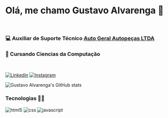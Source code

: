 # Olá, me chamo Gustavo Alvarenga 👋
</br>

### 💻 Auxiliar de Suporte Técnico [Auto Geral Autopeças LTDA](https://www.linkedin.com/company/autogeralautopecas/mycompany/)
### 📝 Cursando Ciencias da Computação 

</br>




[![Linkedin](https://img.shields.io/badge/LinkedIn-0077B5?style=for-the-badge&logo=linkedin&logoColor=white)](https://www.linkedin.com/in/gustavo-alvarenga981)
[![Instagram](https://img.shields.io/badge/Instagram-E4405F?style=for-the-badge&logo=instagram&logoColor=white)](https://instagram.com/tav_nho)

![Gustavo Alvarenga's GitHub stats](https://github-readme-stats.vercel.app/api?username=gustavoalvarenga1&show_icons=true&theme=great-gatsby)

### Tecnologias 👨‍💻
<div style="display: inline_block">
    <img align="center" alt="html5" src="https://img.shields.io/badge/HTML5-E34F26?style=for-the-badge&logo=html5&logoColor=white">
    <img align="center" alt="css" src="https://img.shields.io/badge/CSS3-1572B6?style=for-the-badge&logo=css3&logoColor=white">
    <img align="center" alt="javascript" src="https://img.shields.io/badge/JavaScript-F7DF1E?style=for-the-badge&logo=javascript&logoColor=black">

</div>

